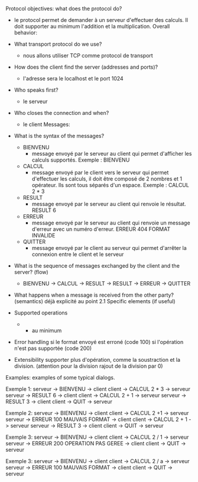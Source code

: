 
Protocol objectives: what does the protocol do?
 - le protocol permet de demander à un serveur d'effectuer des calculs. 
   Il doit supporter au minimum l'addition et la multiplication.
Overall behavior:
- What transport protocol do we use?
	- nous allons utiliser TCP comme protocol de transport
- How does the client find the server (addresses and ports)?
	- l'adresse sera le localhost et le port 1024
- Who speaks first?
	- le serveur
- Who closes the connection and when?
	- le client
Messages:
- What is the syntax of the messages?
	- BIENVENU
		- message envoyé par le serveur au client qui permet d'afficher les calculs supportés. Exemple : BIENVENU
	- CALCUL
		- message envoyé par le client vers le serveur qui permet d'effectuer les calculs, il doit être composé de 2 nombres et 1 opérateur. 
		  Ils sont tous séparés d'un espace. Exemple : CALCUL 2 * 3 
	- RESULT
		- message envoyé par le serveur au client qui renvoie le résultat. RESULT 6
	- ERREUR
		- message envoyé par le serveur au client qui renvoie un message d'erreur avec un numéro d'erreur. ERREUR 404 FORMAT INVALIDE
	- QUITTER
		- message envoyé par le client au serveur qui permet d'arrêter la connexion entre le client et le serveur
- What is the sequence of messages exchanged by the client and the server? (flow)
	- BIENVENU -> CALCUL -> RESULT -> RESULT -> ERREUR -> QUITTER
	   
- What happens when a message is received from the other party? (semantics)
	déjà explicité au point 2.1
Specific elements (if useful)
- Supported operations
	+ * au minimum
- Error handling
	si le format envoyé est erroné (code 100)
	si l'opération n'est pas supportée (code 200)
	
- Extensibility
	supporter plus d'opération, comme la soustraction et la division. (attention pour la division rajout de la division par 0)
	
Examples: examples of some typical dialogs.

Exemple 1:
serveur -> BIENVENU -> client
client -> CALCUL 2 * 3 -> serveur
serveur -> RESULT 6 -> client
client -> CALCUL 2 + 1 -> serveur
serveur -> RESULT 3 -> client
client -> QUIT -> serveur

Exemple 2:
serveur -> BIENVENU -> client
client -> CALCUL 2 +1 -> serveur
serveur -> ERREUR 100 MAUVAIS FORMAT -> client
client -> CALCUL 2 + 1 -> serveur
serveur -> RESULT 3 -> client
client -> QUIT -> serveur

Exemple 3:
serveur -> BIENVENU -> client
client -> CALCUL 2 / 1 -> serveur
serveur -> ERREUR 200 OPERATION PAS GEREE -> client
client -> QUIT -> serveur

Exemple 3:
serveur -> BIENVENU -> client
client -> CALCUL 2 / a -> serveur
serveur -> ERREUR 100 MAUVAIS FORMAT -> client
client -> QUIT -> serveur


